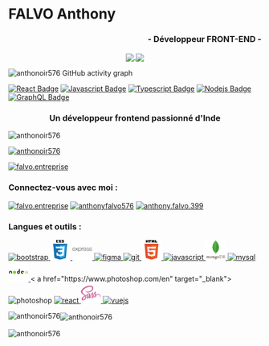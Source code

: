 # FALVO Anthony 

### <p align="right"> - Développeur FRONT-END - </p>

<p align="center"> <a href="https://github.com/anthonoir576/github-readme-stats">
  <img align="center" src="https://github-readme-stats.vercel.app/api?username=Anthonoir576&show_icons=true" />
</a>
<a href="https://github.com/anthonoir576/github-readme-stats">
  <img align="center" src="https://github-readme-stats.vercel.app/api/top-langs/?username=anthonoir576&layout=compact" />
</a> </p>

<!--<p align="center"> <img src="https://github-readme-stats.vercel.app/api?username=Anthonoir576&show_icons=true" alt="anthonoir576" />
<p align="center"> <img src="https://github-readme-stats.vercel.app/api/top-langs/?username=anthonoir576" alt="anthonoir576" /> -->

![anthonoir576 GitHub activity graph](https://activity-graph.herokuapp.com/graph?username=anthonoir576&theme=react-dark&custom_title=FALVO%20ENTERPRISE%20'%20S)


[![React Badge](https://img.shields.io/badge/-React-61DBFB?style=for-the-badge&labelColor=black&logo=react&logoColor=61DBFB)](#) [![Javascript Badge](https://img.shields.io/badge/-Javascript-F0DB4F?style=for-the-badge&labelColor=black&logo=javascript&logoColor=F0DB4F)](#) [![Typescript Badge](https://img.shields.io/badge/-Typescript-007acc?style=for-the-badge&labelColor=black&logo=typescript&logoColor=007acc)](#) [![Nodejs Badge](https://img.shields.io/badge/-Nodejs-3C873A?style=for-the-badge&labelColor=black&logo=node.js&logoColor=3C873A)](#) [![GraphQL Badge](https://img.shields.io/badge/-GraphQl-e535ab?style=for-the-badge&labelColor=black&logo=node.js&logoColor=e535ab)](#)


<h3 align="center">Un développeur frontend passionné d'Inde</h3>

<p align="left"> <img src="https://komarev.com/ghpvc/?username=anthonoir576&label=Profile%20views&color= 0e75b6&style=flat" alt="anthonoir576" /> </p>

<p align="left"> <a href="https://github.com/ryo-ma/github-profile-trophy"><img src ="https://github-profile-trophy.vercel.app/?username=anthonoir576" alt="anthonoir576" /></a> </p>

<p align="left"> <a href="https ://twitter.com/falvo.entreprise" target="blank"><img src="https://img.shields.io/twitter/follow/falvo.entreprise?logo=twitter&style=for-the-badge" alt="falvo.entreprise"/></a> </p>

<h3 align="left">Connectez-vous avec moi :</h3>
<p align="left">
<a href="https://twitter.com/falvo.entreprise" target="blank"><img align="center" src="https://raw.githubusercontent.com/rahuldkjain/github-profile-readme -generator/master/src/images/icons/Social/twitter.svg" alt="falvo.entreprise" height="30" width="40" /></a>
<a href="https://linkedin .com/in/anthonyfalvo576" target="blank"><img align="center" src="https://raw.githubusercontent.com/rahuldkjain/github-profile-readme-generator/master/src/images/icons /Social/linked-in-alt.svg" alt="anthonyfalvo576" height="30" width="40" /></a>
<a href="https://fb.com/anthony.falvo.399 " target="blank"><img align="center"src="https://raw.githubusercontent.com/rahuldkjain/github-profile-readme-generator/master/src/images/icons/Social/facebook.svg" alt="anthony.falvo.399" height="30 " width="40" /></a>
</p>

<h3 align="left">Langues et outils :</h3>
<p align="left"> <a href="https://getbootstrap.com" target="_blank"> <img src="https://raw.githubusercontent.com/devicons/devicon/master/icons/ bootstrap/bootstrap-plain-wordmark.svg" alt="bootstrap" width="40" height="40"/> </a> <a href="https://www.w3schools.com/css/" cible ="_blank"> <img src="https://raw.githubusercontent.com/devicons/devicon/master/icons/css3/css3-original-wordmark.svg" alt="css3" width="40" height= "40"/> </a> <a href="https://expressjs.com" target="_blank"> <img src="https://raw.githubusercontent.com/devicons/devicon/master/icons/express/express-original-wordmark.svg" alt="express" width="40" height="40"/> </a> <a href="https:// www.figma.com/" target="_blank"> <img src="https://www.vectorlogo.zone/logos/figma/figma-icon.svg" alt="figma" width="40" height= "40"/> </a> <a href="https://git-scm.com/" target="_blank"> <img src="https://www.vectorlogo.zone/logos/git- scm/git-scm-icon.svg" alt="git" width="40" height="40"/> </a> <a href="https://www.w3.org/html/" cible ="_blank"> <img src="https://raw.githubusercontent.com/devicons/devicon/master/icons/html5/html5-original-wordmark.svg" alt="html5" width="40" height="40"/> </a> <a href="https : //developer.mozilla.org/en-US/docs/Web/JavaScript" target="_blank"> <img src="https://raw.githubusercontent.com/devicons/devicon/master/icons/javascript/javascript -original.svg" alt="javascript" width="40" height="40"/> </a> <a href="https://www.mongodb.com/" target="_blank"> <img src="https://raw.githubusercontent.com/devicons/devicon/master/icons/mongodb/mongodb-original-wordmark.svg" alt="mongodb" width="40" height="40"/> </ un><a href="https://www.mysql.com/" target="_blank"> <img src="https://raw.githubusercontent.com/devicons/devicon/master/icons/mysql/mysql-original -wordmark.svg" alt="mysql" width="40" height="40"/> </a> <a href="https://nodejs.org" target="_blank"> <img src=" https://raw.githubusercontent.com/devicons/devicon/master/icons/nodejs/nodejs-original-wordmark.svg" alt="nodejs" width="40" height="40"/> </a> < a href="https://www.photoshop.com/en" target="_blank"> <img src="https://raw.githubusercontent.com/devicons/devicon/master/icons/photoshop/photoshop-line .svg"alt="photoshop" width="40" height="40"/> </a> <a href="https://reactjs.org/" target="_blank"> <img src="https:// raw.githubusercontent.com/devicons/devicon/master/icons/react/react-original-wordmark.svg" alt="react" width="40" height="40"/> </a> <a href=" https://sass-lang.com" target="_blank"> <img src="https://raw.githubusercontent.com/devicons/devicon/master/icons/sass/sass-original.svg" alt=" sass" width="40" height="40"/> </a> <a href="https://vuejs.org/" target="_blank"> <img src="https://raw.githubusercontent .com/devicons/devicon/master/icons/vuejs/vuejs-original-wordmark.svg" alt="vuejs" width="40" height="40"/> </a> </p>

<p><img align="left" src="https://github-readme-stats.vercel.app/api/top-langs?username=anthonoir576&show_icons=true&locale=en&layout=compact" alt="anthonoir576" /> </p>

<p> <img align="center" src="https://github-readme-stats.vercel.app/api?username=anthonoir576&show_icons=true&locale=en" alt="anthonoir576" /> </p>

<p><img align="center" src="https://github-readme-streak-stats.herokuapp.com/?user=anthonoir576&" alt="anthonoir576" /></p>
